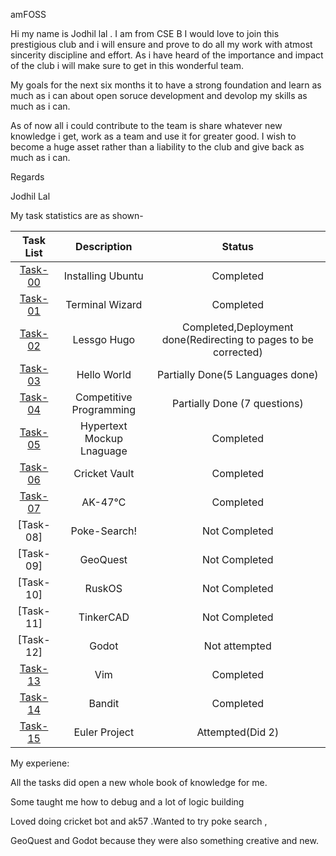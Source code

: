 
amFOSS

Hi my name is Jodhil lal . I am from CSE B
I would love to join this prestigious club and i will ensure and prove to do all my work with atmost sincerity discipline and effort.
As i have heard of the importance and impact of the club i will make sure to get in this wonderful team.

My goals for the next six months it to have a strong foundation and learn as much as i can about open soruce development and devolop my skills as much as i can.

As of now all i could contribute to the team is share whatever new knowledge i get, work as a team and use it for greater good.
I wish to become a huge asset rather than a liability to the club and give back as much as i can.

Regards

Jodhil Lal


My task statistics are as shown-

| Task List | Description | Status |
| :-:       | :-:         | :-:    |
| [Task-00](https://github.com/JODHIL/amfoss-tasks/tree/main/Task-00) | Installing Ubuntu | Completed |
| [Task-01](https://github.com/JODHIL/amfoss-tasks/tree/main/Task-01)  | Terminal Wizard | Completed |
| [Task-02](https://github.com/JODHIL/amfoss-tasks/tree/main/Task-02) | Lessgo Hugo | Completed,Deployment done(Redirecting to pages to be corrected)|
| [Task-03](https://github.com/JODHIL/amfoss-tasks/tree/main/Task-03) | Hello World | Partially Done(5 Languages done) |
| [Task-04](https://github.com/JODHIL/amfoss-tasks/tree/main/Task-04) | Competitive Programming | Partially Done (7 questions)|
| [Task-05](https://github.com/JODHIL/amfoss-tasks/tree/main/Task-05)| Hypertext Mockup Lnaguage | Completed |
| [Task-06](https://github.com/JODHIL/amfoss-tasks/tree/main/Task-06)  | Cricket Vault | Completed |
| [Task-07](https://github.com/JODHIL/amfoss-tasks/tree/main/Task-07)  | AK-47℃ | Completed |
| [Task-08]  | Poke-Search! | Not Completed |
| [Task-09]| GeoQuest | Not Completed |
| [Task-10]   | RuskOS | Not Completed |
| [Task-11]  | TinkerCAD | Not Completed |
| [Task-12]  | Godot | Not attempted |
| [Task-13](https://github.com/JODHIL/amfoss-tasks/tree/main/Task-13)   | Vim | Completed |
| [Task-14](https://github.com/JODHIL/amfoss-tasks/tree/main/Task-14)| Bandit | Completed |
| [Task-15](https://github.com/JODHIL/amfoss-tasks/tree/main/Task-15)   | Euler Project | Attempted(Did 2) |

My experiene:

All the tasks did open a new whole book of knowledge for me.

Some taught me how to debug and a lot of logic building 

Loved doing cricket bot and ak57 .Wanted to try poke search ,

GeoQuest and Godot because they were also something creative and new.



